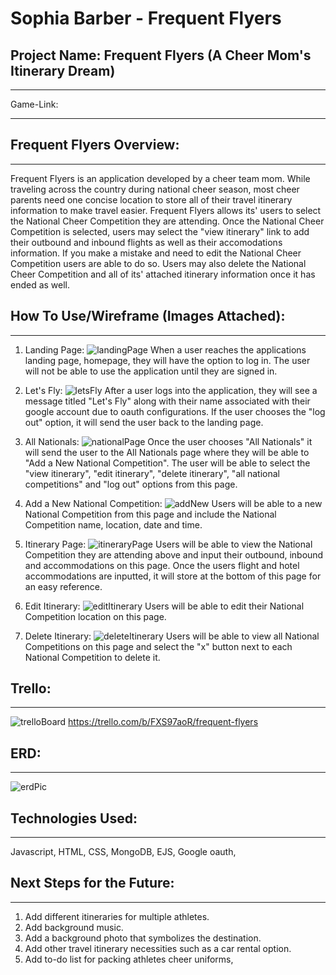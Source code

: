 # Sophia Barber - Frequent Flyers

## Project Name: Frequent Flyers (A Cheer Mom's Itinerary Dream)
- - -
Game-Link: 

- - -
## Frequent Flyers Overview:
- - -
Frequent Flyers is an application developed by a cheer team mom. While traveling across the country during national cheer season, most cheer parents need one concise location to store all of their travel itinerary information to make travel easier. Frequent Flyers allows its' users to select the National Cheer Competition they are attending. Once the National Cheer Competition is selected, users may select the "view itinerary" link to add their outbound and inbound flights as well as their accomodations information. If you make a mistake and need to edit the National Cheer Competition users are able to do so. Users may also delete the National Cheer Competition and all of its' attached itinerary information once it has ended as well. 

## How To Use/Wireframe (Images Attached):
- - -
1. Landing Page:
   ![landingPage](public/images/landingpage.png)
   When a user reaches the applications landing page, homepage, they will have the option to log in. The user will not be able to use the application until they are signed in.

2. Let's Fly:
   ![letsFly](public/images/letsfly.png)
   After a user logs into the application, they will see a message titled "Let's Fly" along with their name associated with their google account due to oauth configurations. If the user chooses the "log out" option, it will send the user back to the landing page. 

3. All Nationals:
 ![nationalPage](public/images/nationalpage.png)
   Once the user chooses "All Nationals" it will send the user to the All Nationals page where they will be able to "Add a New National Competition". The user will be able to select the "view itinerary", "edit itinerary", "delete itinerary", "all national competitions" and "log out" options from this page. 

4. Add a New National Competition:
   ![addNew](public/images/addnew.png)
    Users will be able to a new National Competition from this page and include the National Competition name, location, date and time. 

5. Itinerary Page:
   ![itineraryPage](public/images/itinerarypage.png)
   Users will be able to view the National Competition they are attending above and input their outbound, inbound and accommodations on this page. Once the users flight and hotel accommodations are inputted, it will store at the bottom of this page for an easy reference. 

6. Edit Itinerary:
   ![editItinerary](public/images/edititinerary.png)
   Users will be able to edit their National Competition location on this page. 

7. Delete Itinerary:
 ![deleteItinerary](public/images/deleteitinerary.png)
   Users will be able to view all National Competitions on this page and select the "x" button next to each National Competition to delete it. 

## Trello:
- - -
![trelloBoard](public/images/trelloboard.png)
https://trello.com/b/FXS97aoR/frequent-flyers

## ERD:
- - -
![erdPic](public/images/ERD.png)

##  Technologies Used:
- - -
Javascript, HTML, CSS, MongoDB, EJS, Google oauth, 

##  Next Steps for the Future:
- - -
1. Add different itineraries for multiple athletes.
2. Add background music. 
3. Add a background photo that symbolizes the destination. 
4. Add other travel itinerary necessities such as a car rental option.
5. Add to-do list for packing athletes cheer uniforms, 
